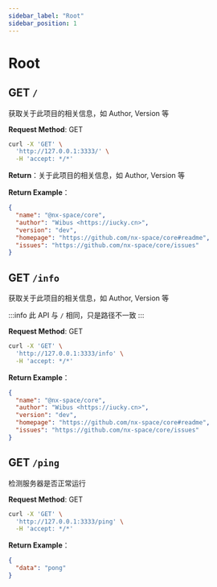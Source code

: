 ```yaml
---
sidebar_label: "Root"
sidebar_position: 1
---
```


# Root

## GET `/`

获取关于此项目的相关信息，如 Author, Version 等

**Request Method**: GET

```bash
curl -X 'GET' \
  'http://127.0.0.1:3333/' \
  -H 'accept: */*'
```

**Return**：关于此项目的相关信息，如 Author, Version 等

**Return Example**：

```json
{
  "name": "@nx-space/core",
  "author": "Wibus <https://iucky.cn>",
  "version": "dev",
  "homepage": "https://github.com/nx-space/core#readme",
  "issues": "https://github.com/nx-space/core/issues"
}
```

## GET `/info`

获取关于此项目的相关信息，如 Author, Version 等

:::info
此 API 与 `/` 相同，只是路径不一致
:::

**Request Method**: GET

```bash
curl -X 'GET' \
  'http://127.0.0.1:3333/info' \
  -H 'accept: */*'
```

**Return Example**：

```json
{
  "name": "@nx-space/core",
  "author": "Wibus <https://iucky.cn>",
  "version": "dev",
  "homepage": "https://github.com/nx-space/core#readme",
  "issues": "https://github.com/nx-space/core/issues"
}
```

## GET `/ping`

检测服务器是否正常运行

**Request Method**: GET
  
```bash
curl -X 'GET' \
  'http://127.0.0.1:3333/ping' \
  -H 'accept: */*'
```

**Return Example**：

```json
{
  "data": "pong"
}
```